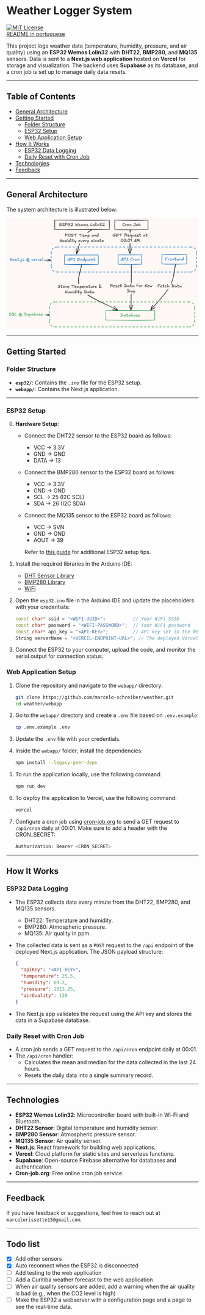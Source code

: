 # Weather Logger System

[![MIT License](https://img.shields.io/github/license/marcelo-schreiber/weather?style=social&logo=github)](https://github.com/marcelo-schreiber/weather/blob/master/LICENSE)  
[README in portuguese](https://github.com/marcelo-schreiber/weather/blob/master/README.pt.md)  

This project logs weather data (temperature, humidity, pressure, and air quality) using an **ESP32 Wemos Lolin32** with **DHT22**, **BMP280**, and **MQ135** sensors. Data is sent to a **Next.js web application** hosted on **Vercel** for storage and visualization. The backend uses **Supabase** as its database, and a cron job is set up to manage daily data resets.

---

## Table of Contents

- [General Architecture](#general-architecture)
- [Getting Started](#getting-started)
  - [Folder Structure](#folder-structure)
  - [ESP32 Setup](#esp32-setup)
  - [Web Application Setup](#web-application-setup)
- [How It Works](#how-it-works)
  - [ESP32 Data Logging](#esp32-data-logging)
  - [Daily Reset with Cron Job](#daily-reset-with-cron-job)
- [Technologies](#technologies)
- [Feedback](#feedback)

---

## General Architecture

The system architecture is illustrated below:

![System Architecture](docs/diagram(1).png)

---

## Getting Started

### Folder Structure

- **`esp32/`**: Contains the `.ino` file for the ESP32 setup.
- **`webapp/`**: Contains the Next.js application.

---

### ESP32 Setup

0. **Hardware Setup**:
   - Connect the DHT22 sensor to the ESP32 board as follows:
     - VCC -> 3.3V
     - GND -> GND
     - DATA -> 13
   - Connect the BMP280 sensor to the ESP32 board as follows:
     - VCC -> 3.3V
     - GND -> GND
     - SCL -> 25 (I2C SCL)
     - SDA -> 26 (I2C SDA)
   - Connect the MQ135 sensor to the ESP32 board as follows:
     - VCC -> SVN
     - GND -> GND
     - AOUT -> 39

     Refer to [this guide](https://randomnerdtutorials.com/esp32-built-in-oled-ssd1306/) for additional ESP32 setup tips.

1. Install the required libraries in the Arduino IDE:
   - [DHT Sensor Library](https://github.com/adafruit/DHT-sensor-library)
   - [BMP280 Library](https://github.com/adafruit/Adafruit_BMP280_Library)
   - [WiFi](https://www.arduino.cc/en/Reference/WiFi)

2. Open the `esp32.ino` file in the Arduino IDE and update the placeholders with your credentials:

   ```cpp
   const char* ssid = "<WIFI-UUID>";          // Your WiFi SSID
   const char* password = "<WIFI-PASSWORD>";  // Your WiFi password
   const char* api_key = "<API-KEY>";         // API key set in the Next.js app
   String serverName = "<VERCEL-ENDPOINT-URL>"; // The deployed Vercel API URL
   ```

3. Connect the ESP32 to your computer, upload the code, and monitor the serial output for connection status.

### Web Application Setup

1. Clone the repository and navigate to the `webapp/` directory:

    ```bash
    git clone https://github.com/marcelo-schreiber/weather.git
    cd weather/webapp
    ```

2. Go to the `webapp/` directory and create a `.env` file based on `.env.example`:

    ```bash
    cp .env.example .env
    ```

3. Update the `.env` file with your credentials.

4. Inside the `webapp/` folder, install the dependencies:

    ```bash
    npm install --legacy-peer-deps
    ```

5. To run the application locally, use the following command:

    ```bash
    npm run dev
    ```

6. To deploy the application to Vercel, use the following command:

    ```bash
    vercel
    ```

7. Configure a cron job using [cron-job.org](https://cron-job.org/en/) to send a GET request to `/api/cron` daily at 00:01. Make sure to add a header with the CRON_SECRET:

    ```bash
    Authorization: Bearer <CRON_SECRET>
    ```

---

## How It Works

### ESP32 Data Logging

- The ESP32 collects data every minute from the DHT22, BMP280, and MQ135 sensors.
  - DHT22: Temperature and humidity.
  - BMP280: Atmospheric pressure.
  - MQ135: Air quality in ppm.

- The collected data is sent as a `POST` request to the `/api` endpoint of the deployed Next.js application. The JSON payload structure:

   ```json
   {
     "apiKey": "<API-KEY>",
     "temperature": 25.5,
     "humidity": 60.2,
     "pressure": 1013.25,
     "airQuality": 120
   }
   ```

- The Next.js app validates the request using the API key and stores the data in a Supabase database.

### Daily Reset with Cron Job

- A cron job sends a GET request to the `/api/cron` endpoint daily at 00:01.
- The `/api/cron` handler:
  - Calculates the mean and median for the data collected in the last 24 hours.
  - Resets the daily data into a single summary record.

---

## Technologies

- **ESP32 Wemos Lolin32**: Microcontroller board with built-in Wi-Fi and Bluetooth.
- **DHT22 Sensor**: Digital temperature and humidity sensor.
- **BMP280 Sensor**: Atmospheric pressure sensor.
- **MQ135 Sensor**: Air quality sensor.
- **Next.js**: React framework for building web applications.
- **Vercel**: Cloud platform for static sites and serverless functions.
- **Supabase**: Open-source Firebase alternative for databases and authentication.
- **Cron-job.org**: Free online cron job service.

---

## Feedback

If you have feedback or suggestions, feel free to reach out at `marcelorissette15@gmail.com`.

---

## Todo list

- [x] Add other sensors
- [x] Auto reconnect when the ESP32 is disconnected
- [ ] Add testing to the web application
- [ ] Add a Curitiba weather forecast to the web application
- [ ] When air quality sensors are added, add a warning when the air quality is bad (e.g., when the CO2 level is high)
- [ ] Make the ESP32 a webserver with a configuration page and a page to see the real-time data.
